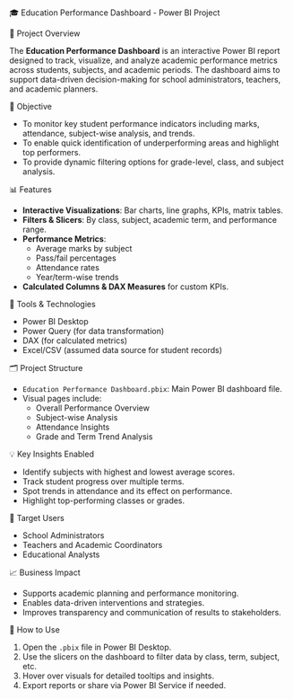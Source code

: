 🎓 Education Performance Dashboard - Power BI Project

📌 Project Overview

The **Education Performance Dashboard** is an interactive Power BI report designed to track, visualize, and analyze academic performance metrics across students, subjects, and academic periods. The dashboard aims to support data-driven decision-making for school administrators, teachers, and academic planners.

🎯 Objective

- To monitor key student performance indicators including marks, attendance, subject-wise analysis, and trends.
- To enable quick identification of underperforming areas and highlight top performers.
- To provide dynamic filtering options for grade-level, class, and subject analysis.

📊 Features

- **Interactive Visualizations**: Bar charts, line graphs, KPIs, matrix tables.
- **Filters & Slicers**: By class, subject, academic term, and performance range.
- **Performance Metrics**:
  - Average marks by subject
  - Pass/fail percentages
  - Attendance rates
  - Year/term-wise trends
- **Calculated Columns & DAX Measures** for custom KPIs.

🧰 Tools & Technologies

- Power BI Desktop
- Power Query (for data transformation)
- DAX (for calculated metrics)
- Excel/CSV (assumed data source for student records)

🗂️ Project Structure

- `Education Performance Dashboard.pbix`: Main Power BI dashboard file.
- Visual pages include:
  - Overall Performance Overview
  - Subject-wise Analysis
  - Attendance Insights
  - Grade and Term Trend Analysis

💡 Key Insights Enabled

- Identify subjects with highest and lowest average scores.
- Track student progress over multiple terms.
- Spot trends in attendance and its effect on performance.
- Highlight top-performing classes or grades.

👥 Target Users

- School Administrators
- Teachers and Academic Coordinators
- Educational Analysts

📈 Business Impact

- Supports academic planning and performance monitoring.
- Enables data-driven interventions and strategies.
- Improves transparency and communication of results to stakeholders.

📎 How to Use

1. Open the `.pbix` file in Power BI Desktop.
2. Use the slicers on the dashboard to filter data by class, term, subject, etc.
3. Hover over visuals for detailed tooltips and insights.
4. Export reports or share via Power BI Service if needed.
